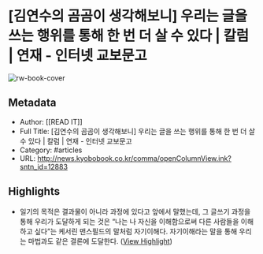 # [김연수의 곰곰이 생각해보니] 우리는 글을 쓰는 행위를 통해 한 번 더 살 수 있다 | 칼럼 | 연재 - 인터넷 교보문고

![rw-book-cover](https://readwise-assets.s3.amazonaws.com/static/images/article1.be68295a7e40.png)

## Metadata
- Author: [[READ IT]]
- Full Title: [김연수의 곰곰이 생각해보니] 우리는 글을 쓰는 행위를 통해 한 번 더 살 수 있다 | 칼럼 | 연재 - 인터넷 교보문고
- Category: #articles
- URL: http://news.kyobobook.co.kr/comma/openColumnView.ink?sntn_id=12883

## Highlights
- 일기의 목적은 결과물이 아니라 과정에 있다고 앞에서 말했는데, 그 글쓰기 과정을 통해 우리가 도달하게 되는 것은 “나는 나 자신을 이해함으로써 다른 사람들을 이해하고 싶다”는 케서린 맨스필드의 말처럼 자기이해다. 자기이해라는 말을 통해 우리는 마법과도 같은 결론에 도달한다. ([View Highlight](https://instapaper.com/read/861384916/4312990))
